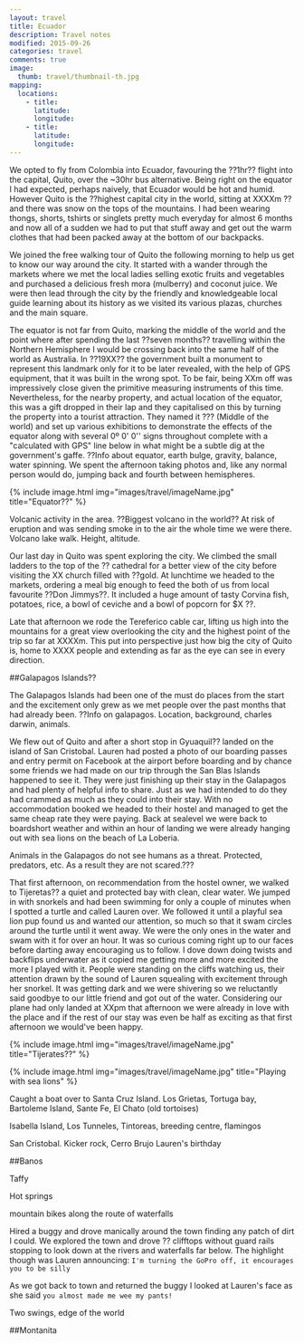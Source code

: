 ```yaml
---
layout: travel
title: Ecuador
description: Travel notes
modified: 2015-09-26
categories: travel
comments: true
image:
  thumb: travel/thumbnail-th.jpg
mapping:
  locations:
    - title: 
      latitude: 
      longitude: 
    - title: 
      latitude: 
      longitude: 
---
```


We opted to fly from Colombia into Ecuador, favouring the ??1hr?? flight into the capital, Quito, over the ~30hr bus alternative. Being right on the equator I had expected, perhaps naively, that Ecuador would be hot and humid. However Quito is the ??highest capital city in the world, sitting at XXXXm ?? and there was snow on the tops of the mountains. I had been wearing thongs, shorts, tshirts or singlets pretty much everyday for almost 6 months and now all of a sudden we had to put that stuff away and get out the warm clothes that had been packed away at the bottom of our backpacks.

We joined the free walking tour of Quito the following morning to help us get to know our way around the city. It started with a wander through the markets where we met the local ladies selling exotic fruits and vegetables and purchased a delicious fresh mora (mulberry) and coconut juice. We were then lead through the city by the friendly and knowledgeable local guide learning about its history as we visited its various plazas, churches and the main square.

The equator is not far from Quito, marking the middle of the world and the point where after spending the last ??seven months?? travelling within the Northern Hemisphere I would be crossing back into the same half of the world as Australia. In ??19XX?? the government built a monument to represent this landmark only for it to be later revealed, with the help of GPS equipment, that it was built in the wrong spot. To be fair, being XXm off was impressively close given the primitive measuring instruments of this time. Nevertheless, for the nearby property, and actual location of the equator, this was a gift dropped in their lap and they capitalised on this by turning the property into a tourist attraction. They named it ??? (Middle of the world) and set up various exhibitions to demonstrate the effects of the equator along with several 0º 0' 0'' signs throughout complete with a "calculated with GPS" line below in what might be a subtle dig at the government's gaffe. ??Info about equator, earth bulge, gravity, balance, water spinning. We spent the afternoon taking photos and, like any normal person would do, jumping back and fourth between hemispheres. 

{% include image.html img="images/travel/imageName.jpg" title="Equator??" %}

Volcanic activity in the area. ??Biggest volcano in the world?? At risk of eruption and was sending smoke in to the air the whole time we were there.
Volcano lake walk. Height, altitude.

Our last day in Quito was spent exploring the city. We climbed the small ladders to the top of the ?? cathedral for a better view of the city before visiting the XX church filled with ??gold. At lunchtime we headed to the markets, ordering a meal big enough to feed the both of us from local favourite ??Don Jimmys??. It included a huge amount of tasty Corvina fish, potatoes, rice, a bowl of ceviche and a bowl of popcorn for $X ??.

Late that afternoon we rode the Tereferico cable car, lifting us high into the mountains for a great view overlooking the city and the highest point of the trip so far at XXXXm. This put into perspective just how big the city of Quito is, home to XXXX people and extending as far as the eye can see in every direction.

##Galapagos Islands??

The Galapagos Islands had been one of the must do places from the start and the excitement only grew as we met people over the past months that had already been. ??Info on galapagos. Location, background, charles darwin, animals.

We flew out of Quito and after a short stop in Gyuaquil?? landed on the island of San Cristobal. Lauren had posted a photo of our boarding passes and entry permit on Facebook at the airport before boarding and by chance some friends we had made on our trip through the San Blas Islands happened to see it. They were just finishing up their stay in the Galapagos and had plenty of helpful info to share. Just as we had intended to do they had crammed as much as they could into their stay. With no accommodation booked we headed to their hostel and managed to get the same cheap rate they were paying. Back at sealevel we were back to boardshort weather and within an hour of landing we were already hanging out with sea lions on the beach of La Loberia.

Animals in the Galapagos do not see humans as a threat. Protected, predators, etc. As a result they are not scared.???

That first afternoon, on recommendation from the hostel owner, we walked to Tijeretas?? a quiet and protected bay with clean, clear water. We jumped in with snorkels and had been swimming for only a couple of minutes when I spotted a turtle and called Lauren over. We followed it until a playful sea lion pup found us and wanted our attention, so much so that it swam circles around the turtle until it went away. We were the only ones in the water and swam with it for over an hour. It was so curious coming right up to our faces before darting away encouraging us to follow. I dove down doing twists and backflips underwater as it copied me getting more and more excited the more I played with it. People were standing on the cliffs watching us, their attention drawn by the sound of Lauren squealing with excitement through her snorkel. It was getting dark and we were shivering so we reluctantly said goodbye to our little friend and got out of the water. Considering our plane had only landed at XXpm that afternoon we were already in love with the place and if the rest of our stay was even be half as exciting as that first afternoon we would've been happy.

{% include image.html img="images/travel/imageName.jpg" title="Tijerates??" %} 

{% include image.html img="images/travel/imageName.jpg" title="Playing with sea lions" %}

Caught a boat over to Santa Cruz Island. Los Grietas, Tortuga bay, Bartoleme Island, Sante Fe, El Chato (old tortoises)

Isabella Island, Los Tunneles, Tintoreas, breeding centre, flamingos

San Cristobal. Kicker rock, Cerro Brujo Lauren's birthday

##Banos

Taffy

Hot springs

mountain bikes along the route of waterfalls

Hired a buggy and drove manically around the town finding any patch of dirt I could. We explored the town and drove ?? clifftops without guard rails stopping to look down at the rivers and waterfalls far below. The highlight though was Lauren announcing:
`I'm turning the GoPro off, it encourages you to be silly`

As we got back to town and returned the buggy I looked at Lauren's face as she said `you almost made me wee my pants!`

Two swings, edge of the world

##Montanita

